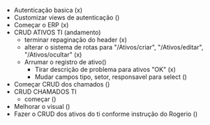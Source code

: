-   Autenticação basica (x)
-   Customizar views de autenticação ()
-   Começar o ERP (x)
-   CRUD ATIVOS TI (andamento)
    -   terminar repaginação do header (x)
    -   alterar o sistema de rotas para "/Ativos/criar", "/Ativos/editar", "/Ativos/ocultar" (x)
    -   Arrumar o registro de ativo()
        - Tirar descrição de problema para ativos "OK" (x)
        - Mudar campos tipo, setor, responsavel para select ()
-   Começar CRUD dos chamados ()
-   CRUD CHAMADOS TI
    - começar ()
-   Melhorar o visual ()
-   Fazer o CRUD dos ativos do ti conforme instrução do Rogerio ()